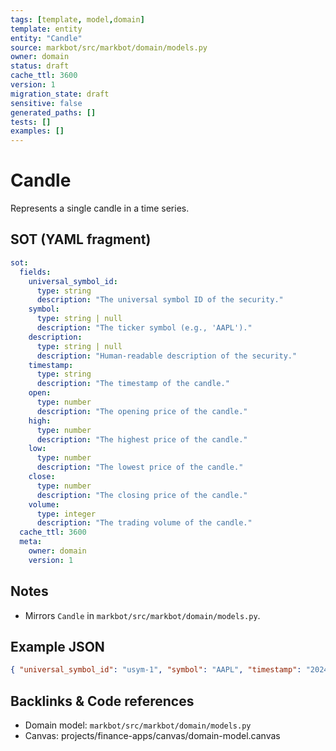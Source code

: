 ```yaml
---
tags: [template, model,domain]
template: entity
entity: "Candle"
source: markbot/src/markbot/domain/models.py
owner: domain
status: draft
cache_ttl: 3600
version: 1
migration_state: draft
sensitive: false
generated_paths: []
tests: []
examples: []
---
```


# Candle

Represents a single candle in a time series.

## SOT (YAML fragment)
```yaml
sot:
  fields:
    universal_symbol_id:
      type: string
      description: "The universal symbol ID of the security."
    symbol:
      type: string | null
      description: "The ticker symbol (e.g., 'AAPL')."
    description:
      type: string | null
      description: "Human-readable description of the security."
    timestamp:
      type: string
      description: "The timestamp of the candle."
    open:
      type: number
      description: "The opening price of the candle."
    high:
      type: number
      description: "The highest price of the candle."
    low:
      type: number
      description: "The lowest price of the candle."
    close:
      type: number
      description: "The closing price of the candle."
    volume:
      type: integer
      description: "The trading volume of the candle."
  cache_ttl: 3600
  meta:
    owner: domain
    version: 1
```

## Notes
- Mirrors `Candle` in `markbot/src/markbot/domain/models.py`.

## Example JSON
```json
{ "universal_symbol_id": "usym-1", "symbol": "AAPL", "timestamp": "2024-01-02T09:30:00Z", "open": 150.0, "high": 152.0, "low": 149.5, "close": 151.0, "volume": 120000 }
```

## Backlinks & Code references
- Domain model: `markbot/src/markbot/domain/models.py`
- Canvas: projects/finance-apps/canvas/domain-model.canvas
